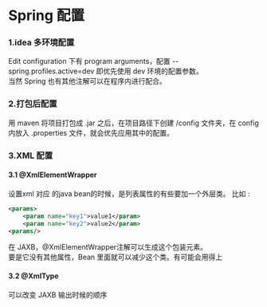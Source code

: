 # Spring 配置

### 1.idea 多环境配置
Edit configuration 下有 program arguments，配置 --spring.profiles.active=dev 即优先使用 dev 环境的配置参数。  
当然 Spring 也有其他注解可以在程序内进行配合。  

### 2.打包后配置
用 maven 将项目打包成 .jar 之后，在项目路径下创建 /config 文件夹，在 config 内放入 .properties 文件，就会优先应用其中的配置。

### 3.XML 配置

#### 3.1 @XmlElementWrapper
设置xml 对应 的java bean的时候，是列表属性的有些要加一个外层类。
比如 :
```xml
<params>
    <param name="key1">value1</param>   
    <param name="key2">value2</param>   
<params/>
```
在 JAXB，@XmlElementWrapper注解可以生成这个包装元素。  
要是它没有其他属性，Bean 里面就可以减少这个类。有可能会用得上

#### 3.2 @XmlType
可以改变 JAXB 输出时候的顺序